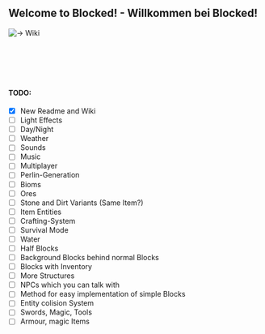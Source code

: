 ## Welcome to Blocked! - Willkommen bei Blocked!
![-> Wiki](https://github.com/Feefkroete/Blocked/wiki/)

<br><br><br><br>
#### TODO:
- [x] New Readme and Wiki
- [ ] Light Effects
- [ ] Day/Night
- [ ] Weather
- [ ] Sounds
- [ ] Music
- [ ] Multiplayer
- [ ] Perlin-Generation
- [ ] Bioms
- [ ] Ores
- [ ] Stone and Dirt Variants (Same Item?)
- [ ] Item Entities
- [ ] Crafting-System
- [ ] Survival Mode
- [ ] Water
- [ ] Half Blocks
- [ ] Background Blocks behind normal Blocks
- [ ] Blocks with Inventory
- [ ] More Structures
- [ ] NPCs which you can talk with
- [ ] Method for easy implementation of simple Blocks
- [ ] Entity colision System
- [ ] Swords, Magic, Tools
- [ ] Armour, magic Items
